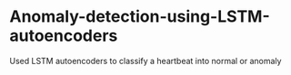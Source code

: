 # Anomaly-detection-using-LSTM-autoencoders
Used LSTM autoencoders to classify a heartbeat into normal or anomaly
